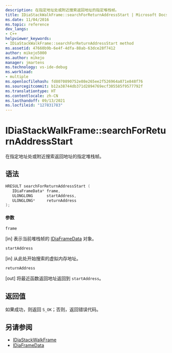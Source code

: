 ```yaml
---
description: 在指定地址处或附近搜索返回地址的指定堆栈帧。
title: IDiaStackWalkFrame::searchForReturnAddressStart | Microsoft Docs
ms.date: 11/04/2016
ms.topic: reference
dev_langs:
- C++
helpviewer_keywords:
- IDiaStackWalkFrame::searchForReturnAddressStart method
ms.assetid: 47660b9b-6e4f-4dfa-88ab-63dce28f7412
author: mikejo5000
ms.author: mikejo
manager: jmartens
ms.technology: vs-ide-debug
ms.workload:
- multiple
ms.openlocfilehash: fd8070890752e08e265ee2f526964a871e848f76
ms.sourcegitcommit: b12a38744db371d2894769ecf305585f9577792f
ms.translationtype: HT
ms.contentlocale: zh-CN
ms.lasthandoff: 09/13/2021
ms.locfileid: "127831783"
---
```

# <a name="idiastackwalkframesearchforreturnaddressstart"></a>IDiaStackWalkFrame::searchForReturnAddressStart
在指定地址处或附近搜索返回地址的指定堆栈帧。

## <a name="syntax"></a>语法

```C++
HRESULT searchForReturnAddressStart ( 
   IDiaFrameData* frame,
   ULONGLONG      startAddress,
   ULONGLONG*     returnAddress
);
```

#### <a name="parameters"></a>参数
 `frame`

[in] 表示当前堆栈帧的 [IDiaFrameData](../../debugger/debug-interface-access/idiaframedata.md) 对象。

 `startAddress`

[in] 从此处开始搜索的虚拟内存地址。

 `returnAddress`

[out] 将最近函数返回地址返回到 `startAddress`。

## <a name="return-value"></a>返回值
 如果成功，则返回 `S_OK`；否则，返回错误代码。

## <a name="see-also"></a>另请参阅
- [IDiaStackWalkFrame](../../debugger/debug-interface-access/idiastackwalkframe.md)
- [IDiaFrameData](../../debugger/debug-interface-access/idiaframedata.md)
